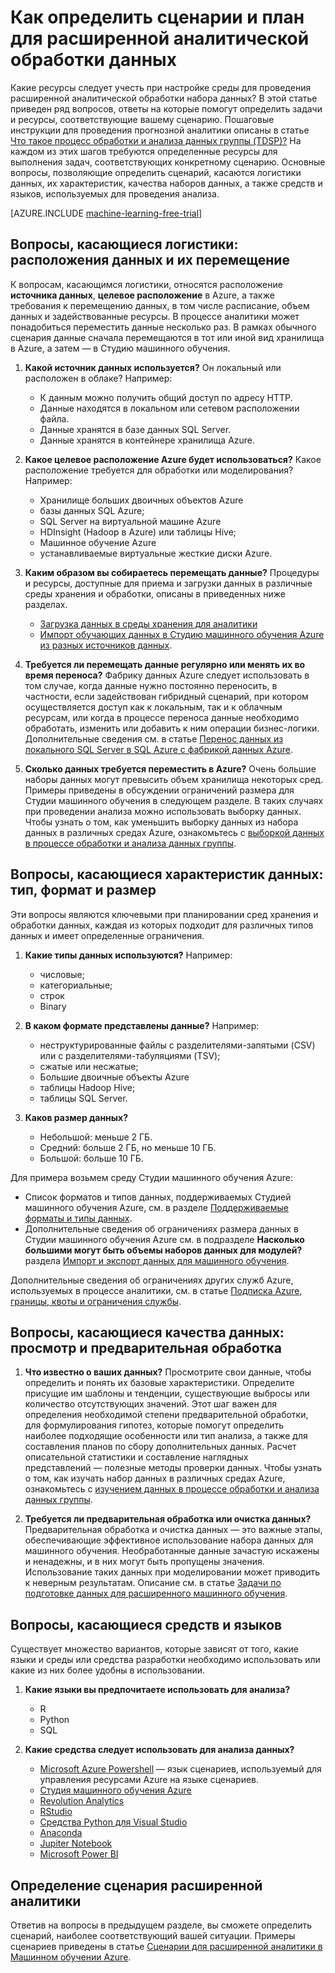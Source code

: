 <properties 
	pageTitle="Как определить сценарии и план для расширенной аналитической обработки данных | Microsoft Azure" 
	description="При планировании расширенной аналитики дайте ответы на ряд ключевых вопросов." 
	services="machine-learning" 
	documentationCenter="" 
	authors="bradsev"
	manager="jhubbard" 
	editor="cgronlun" />

<tags 
	ms.service="machine-learning" 
	ms.workload="data-services" 
	ms.tgt_pltfrm="na" 
	ms.devlang="na" 
	ms.topic="article" 
	ms.date="09/19/2016" 
	ms.author="bradsev" />


# Как определить сценарии и план для расширенной аналитической обработки данных

Какие ресурсы следует учесть при настройке среды для проведения расширенной аналитической обработки набора данных? В этой статье приведен ряд вопросов, ответы на которые помогут определить задачи и ресурсы, соответствующие вашему сценарию. Пошаговые инструкции для проведения прогнозной аналитики описаны в статье [Что такое процесс обработки и анализа данных группы (TDSP)?](data-science-process-overview.md) На каждом из этих шагов требуются определенные ресурсы для выполнения задач, соответствующих конкретному сценарию. Основные вопросы, позволяющие определить сценарий, касаются логистики данных, их характеристик, качества наборов данных, а также средств и языков, используемых для проведения анализа.

[AZURE.INCLUDE [machine-learning-free-trial](../../includes/machine-learning-free-trial.md)]

## Вопросы, касающиеся логистики: расположения данных и их перемещение
К вопросам, касающимся логистики, относятся расположение **источника данных**, **целевое расположение** в Azure, а также требования к перемещению данных, в том числе расписание, объем данных и задействованные ресурсы. В процессе аналитики может понадобиться переместить данные несколько раз. В рамках обычного сценария данные сначала перемещаются в тот или иной вид хранилища в Azure, а затем — в Студию машинного обучения.

1. **Какой источник данных используется?** Он локальный или расположен в облаке? Например:
	- К данным можно получить общий доступ по адресу HTTP.
	- Данные находятся в локальном или сетевом расположении файла.
	- Данные хранятся в базе данных SQL Server.
	- Данные хранятся в контейнере хранилища Azure.

2. **Какое целевое расположение Azure будет использоваться?** Какое расположение требуется для обработки или моделирования? Например:
	- Хранилище больших двоичных объектов Azure
	- базы данных SQL Azure;
	- SQL Server на виртуальной машине Azure
	- HDInsight (Hadoop в Azure) или таблицы Hive;
	- Машинное обучение Azure
	- устанавливаемые виртуальные жесткие диски Azure.

3. **Каким образом вы собираетесь перемещать данные?** Процедуры и ресурсы, доступные для приема и загрузки данных в различные среды хранения и обработки, описаны в приведенных ниже разделах.

	-  [Загрузка данных в среды хранения для аналитики](machine-learning-data-science-ingest-data.md)
	-  [Импорт обучающих данных в Студию машинного обучения Azure из разных источников данных](machine-learning-data-science-import-data,md).

4. **Требуется ли перемещать данные регулярно или менять их во время переноса?** Фабрику данных Azure следует использовать в том случае, когда данные нужно постоянно переносить, в частности, если задействован гибридный сценарий, при котором осуществляется доступ как к локальным, так и к облачным ресурсам, или когда в процессе переноса данные необходимо обработать, изменить или добавить к ним операции бизнес-логики. Дополнительные сведения см. в статье [Перенос данных из локального SQL Server в SQL Azure с фабрикой данных Azure](machine-learning-data-science-move-sql-azure-adf.md).

5. **Сколько данных требуется переместить в Azure?** Очень большие наборы данных могут превысить объем хранилища некоторых сред. Примеры приведены в обсуждении ограничений размера для Студии машинного обучения в следующем разделе. В таких случаях при проведении анализа можно использовать выборку данных. Чтобы узнать о том, как уменьшить выборку данных из набора данных в различных средах Azure, ознакомьтесь с [выборкой данных в процессе обработки и анализа данных группы](machine-learning-data-science-sample-data.md).


## Вопросы, касающиеся характеристик данных: тип, формат и размер
Эти вопросы являются ключевыми при планировании сред хранения и обработки данных, каждая из которых подходит для различных типов данных и имеет определенные ограничения.

1. **Какие типы данных используются?** Например:
	- числовые;
	- категориальные;
	- строк
	- Binary

2. **В каком формате представлены данные?** Например:
    - неструктурированные файлы с разделителями-запятыми (CSV) или с разделителями-табуляциями (TSV);
    - сжатые или несжатые;
	- Большие двоичные объекты Azure
	- таблицы Hadoop Hive;
	- таблицы SQL Server.

2. **Каков размер данных?**
    - Небольшой: меньше 2 ГБ.
    - Средний: больше 2 ГБ, но меньше 10 ГБ.
	- Большой: больше 10 ГБ.

Для примера возьмем среду Студии машинного обучения Azure:

- Список форматов и типов данных, поддерживаемых Студией машинного обучения Azure, см. в разделе [Поддерживаемые форматы и типы данных](machine-learning-data-science-import-data.md#data-formats-and-data-types-supported).
- Дополнительные сведения об ограничениях размера данных в Студии машинного обучения Azure см. в подразделе **Насколько большими могут быть объемы наборов данных для модулей?** раздела [Импорт и экспорт данных для машинного обучения](machine-learning-faq.md#machine-learning-studio-questions).

Дополнительные сведения об ограничениях других служб Azure, используемых в процессе аналитики, см. в статье [Подписка Azure, границы, квоты и ограничения службы](../azure-subscription-service-limits.md).

## Вопросы, касающиеся качества данных: просмотр и предварительная обработка

1. **Что известно о ваших данных?** Просмотрите свои данные, чтобы определить и понять их базовые характеристики. Определите присущие им шаблоны и тенденции, существующие выбросы или количество отсутствующих значений. Этот шаг важен для определения необходимой степени предварительной обработки, для формулирования гипотез, которые помогут определить наиболее подходящие особенности или тип анализа, а также для составления планов по сбору дополнительных данных. Расчет описательной статистики и составление наглядных представлений — полезные методы проверки данных. Чтобы узнать о том, как изучать набор данных в различных средах Azure, ознакомьтесь с [изучением данных в процессе обработки и анализа данных группы](machine-learning-data-science-explore-data.md).

2. **Требуется ли предварительная обработка или очистка данных?** Предварительная обработка и очистка данных — это важные этапы, обеспечивающие эффективное использование набора данных для машинного обучения. Необработанные данные зачастую искажены и ненадежны, и в них могут быть пропущены значения. Использование таких данных при моделировании может приводить к неверным результатам. Описание см. в статье [Задачи по подготовке данных для расширенного машинного обучения](machine-learning-data-science-prepare-data.md).

## Вопросы, касающиеся средств и языков
Существует множество вариантов, которые зависят от того, какие языки и среды или средства разработки необходимо использовать или какие из них более удобны в использовании.
 
1. **Какие языки вы предпочитаете использовать для анализа?**
	- R
	- Python
	- SQL

2. **Какие средства следует использовать для анализа данных?**
	- [Microsoft Azure Powershell](powershell-install-configure.md) — язык сценариев, используемый для управления ресурсами Azure на языке сценариев.
	- [Студия машинного обучения Azure](machine-learning-what-is-ml-studio/)
	- [Revolution Analytics](http://www.revolutionanalytics.com/revolution-r-open)
	- [RStudio](http://www.rstudio.com)
	- [Средства Python для Visual Studio](http://microsoft.github.io/PTVS/)
	- [Anaconda](https://www.continuum.io/why-anaconda)
	- [Jupiter Notebook](http://jupyter.org/)
	- [Microsoft Power BI](http://powerbi.microsoft.com)


## Определение сценария расширенной аналитики
Ответив на вопросы в предыдущем разделе, вы сможете определить сценарий, наиболее соответствующий вашей ситуации. Примеры сценариев приведены в статье [Сценарии для расширенной аналитики в Машинном обучении Azure](machine-learning-data-science-plan-sample-scenarios.md).







 

<!---HONumber=AcomDC_0921_2016-->
